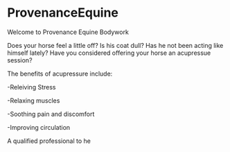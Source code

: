 <html> 
 <p style="font-family:verdana"></p>
 <background-color="#FFF8DC
rgb(255, 248, 220)">
 
# ProvenanceEquine
 Welcome to Provenance Equine Bodywork

Does your horse feel a little off? Is his coat dull? Has he not been acting like himself lately? 
Have you considered offering your horse an acupressue session?

The benefits of acupressure include:

-Releiving Stress

-Relaxing muscles

-Soothing pain and discomfort

-Improving circulation

  
A qualified professional to he
